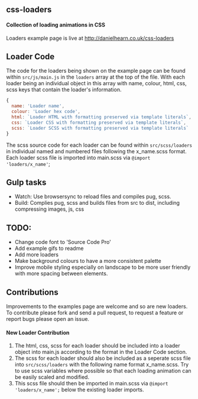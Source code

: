## css-loaders

#### Collection of loading animations in CSS

Loaders example page is live at http://danielhearn.co.uk/css-loaders

## Loader Code

The code for the loaders being shown on the example page can be found within `src/js/main.js` in the `loaders` array at the top of the file. With each loader being an individual object in this array with name, colour, html, css, scss keys that contain the loader's information. 

```javascript
{
  name: 'Loader name',
  colour: 'Loader hex code',
  html: `Loader HTML with formatting preserved via template literals`,
  css: `Loader CSS with formatting preserved via template literals`,
  scss: `Loader SCSS with formatting preserved via template literals`
}
```

The scss source code for each loader can be found within `src/scss/loaders` in individual named and numbered files following the x_name.scss format. Each loader scss file is imported into main.scss via `@import 'loaders/x_name'`;

## Gulp tasks
- Watch: Use browsersync to reload files and compiles pug, scss.
- Build: Complies pug, scss and builds files from src to dist, including compressing images, js, css

## TODO:
- Change code font to 'Source Code Pro'
- Add example gifs to readme
- Add more loaders
- Make background colours to have a more consistent palette
- Improve mobile styling especially on landscape to be more user friendly with more spacing between elements.

## Contributions

Improvements to the examples page are welcome and so are new loaders.
To contribute please fork and send a pull request, to request a feature or report bugs please open an issue.

#### New Loader Contribution

1. The html, css, scss for each loader should be included into a loader object into main.js according to the format in the Loader Code section.
2. The scss for each loader should also be included as a seperate scss file into `src/scss/loaders` with the following name format x_name.scss. Try to use scss variables where possible so that each loading animation can be easily scaled and modified.
3. This scss file should then be imported in main.scss via `@import 'loaders/x_name';` below the existing loader imports.
